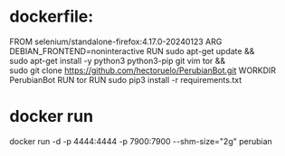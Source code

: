 # dockerfile:

FROM selenium/standalone-firefox:4.17.0-20240123
ARG DEBIAN_FRONTEND=noninteractive
RUN sudo apt-get update && \
    sudo apt-get install -y python3 python3-pip git vim tor && \
    sudo git clone https://github.com/hectoruelo/PerubianBot.git
WORKDIR PerubianBot
RUN tor
RUN sudo pip3 install -r requirements.txt

# docker run
docker run -d -p 4444:4444 -p 7900:7900 --shm-size="2g" perubian
